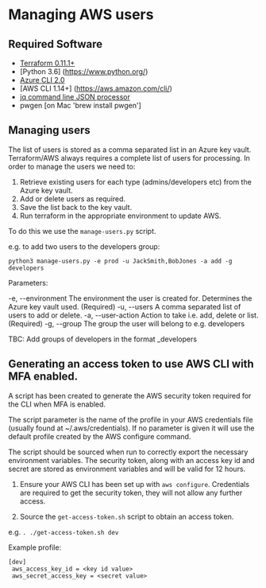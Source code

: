 # Managing AWS users

## Required Software

 * [Terraform 0.11.1+](http://terraform.io/)
 * [Python 3.6] (https://www.python.org/)
 * [Azure CLI 2.0](https://docs.microsoft.com/en-us/cli/azure/install-azure-cli?view=azure-cli-latest)
 * [AWS CLI 1.14+] (https://aws.amazon.com/cli/)
 * [jq command line JSON processor](https://stedolan.github.io/jq/)
 * pwgen [on Mac 'brew install pwgen']

## Managing users

The list of users is stored as a comma separated list in an Azure key vault. Terraform/AWS always requires a complete list of users for processing. In order to manage the users we need to:

1. Retrieve existing users for each type (admins/developers etc) from the Azure key vault.
2. Add or delete users as required.
3. Save the list back to the key vault.
4. Run terraform in the appropriate environment to update AWS.

To do this we use the ```manage-users.py``` script.

e.g. to add two users to the developers group:

```python3 manage-users.py -e prod -u JackSmith,BobJones -a add -g developers```

Parameters:

-e, --environment The environment the user is created for. Determines the Azure key vault used. (Required)
-u, --users A comma separated list of users to add or delete.
-a, --user-action Action to take i.e. add, delete or list. (Required)
-g, --group The group the user will belong to e.g. developers  

TBC: Add groups of developers in the format <dev team>_developers   



## Generating an access token to use AWS CLI with MFA enabled.

A script has been created to generate the AWS security token required for the CLI when MFA is enabled.

The script parameter is the name of the profile in your AWS credentials file (usually found at ~/.aws/credentials). If no parameter is given it will use the default profile created by the AWS configure command.

The script should be sourced when run to correctly export the necessary environment variables. The security token, along with an access key id and secret are stored as environment variables and will be valid for 12 hours.

1. Ensure your AWS CLI has been set up with ```aws configure```. Credentials are required to get the security token, they will not allow any further access.

2. Source the ```get-access-token.sh``` script to obtain an access token.

e.g. ```. ./get-access-token.sh dev```

Example profile:

```
[dev]
 aws_access_key_id = <key id value>
 aws_secret_access_key = <secret value>
```
